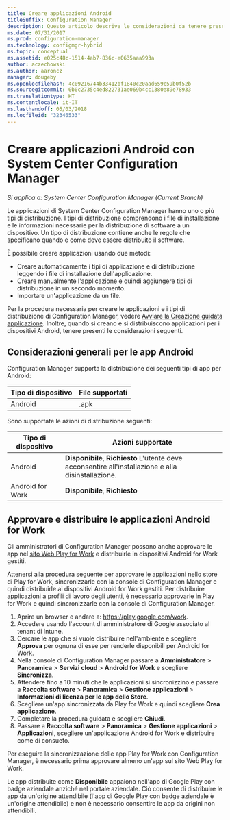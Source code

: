 ```yaml
---
title: Creare applicazioni Android
titleSuffix: Configuration Manager
description: Questo articolo descrive le considerazioni da tenere presenti quando si creano e distribuiscono applicazioni per i dispositivi Android.
ms.date: 07/31/2017
ms.prod: configuration-manager
ms.technology: configmgr-hybrid
ms.topic: conceptual
ms.assetid: e025c48c-1514-4ab7-836c-e0635aaa993a
author: aczechowski
ms.author: aaroncz
manager: dougeby
ms.openlocfilehash: 4c09216744b33412bf1840c20aad659c59b0f52b
ms.sourcegitcommit: 0b0c2735c4ed822731ae069b4cc1380e89e78933
ms.translationtype: HT
ms.contentlocale: it-IT
ms.lasthandoff: 05/03/2018
ms.locfileid: "32346533"
---
```

# <a name="create-android-applications-with-system-center-configuration-manager"></a>Creare applicazioni Android con System Center Configuration Manager

*Si applica a: System Center Configuration Manager (Current Branch)*

Le applicazioni di System Center Configuration Manager hanno uno o più tipi di distribuzione. I tipi di distribuzione comprendono i file di installazione e le informazioni necessarie per la distribuzione di software a un dispositivo. Un tipo di distribuzione contiene anche le regole che specificano quando e come deve essere distribuito il software.  

 È possibile creare applicazioni usando due metodi:  

-   Creare automaticamente i tipi di applicazione e di distribuzione leggendo i file di installazione dell'applicazione.  
-   Creare manualmente l'applicazione e quindi aggiungere tipi di distribuzione in un secondo momento.  
-   Importare un'applicazione da un file.  

Per la procedura necessaria per creare le applicazioni e i tipi di distribuzione di Configuration Manager, vedere [Avviare la Creazione guidata applicazione](../../apps/deploy-use/create-applications.md#start-the-create-application-wizard). Inoltre, quando si creano e si distribuiscono applicazioni per i dispositivi Android, tenere presenti le considerazioni seguenti.  

## <a name="general-considerations-for-android-apps"></a>Considerazioni generali per le app Android

Configuration Manager supporta la distribuzione dei seguenti tipi di app per Android:

|Tipo di dispositivo|File supportati|
|-|-|
|Android|.apk|

Sono supportate le azioni di distribuzione seguenti:

|Tipo di dispositivo|Azioni supportate|
|-|-|
|Android|**Disponibile**, **Richiesto** L'utente deve acconsentire all'installazione e alla disinstallazione.|
|Android for Work |**Disponibile**, **Richiesto** |

## <a name="approve-and-deploy-android-for-work-apps"></a>Approvare e distribuire le applicazioni Android for Work
Gli amministratori di Configuration Manager possono anche approvare le app nel [sito Web Play for Work](https://play.google.com/work) e distribuirle in dispositivi Android for Work gestiti.

Attenersi alla procedura seguente per approvare le applicazioni nello store di Play for Work, sincronizzarle con la console di Configuration Manager e quindi distribuirle ai dispositivi Android for Work gestiti. Per distribuire applicazioni a profili di lavoro degli utenti, è necessario approvarle in Play for Work e quindi sincronizzarle con la console di Configuration Manager.

1. Aprire un browser e andare a: https://play.google.com/work.
2. Accedere usando l'account di amministratore di Google associato al tenant di Intune.
3. Cercare le app che si vuole distribuire nell'ambiente e scegliere **Approva** per ognuna di esse per renderle disponibili per Android for Work.
4. Nella console di Configuration Manager passare a **Amministratore** > **Panoramica** > **Servizi cloud** > **Android for Work** e scegliere **Sincronizza**.
5. Attendere fino a 10 minuti che le applicazioni si sincronizzino e passare a **Raccolta software** > **Panoramica** > **Gestione applicazioni** > **Informazioni di licenza per le app dello Store**.
6. Scegliere un'app sincronizzata da Play for Work e quindi scegliere **Crea applicazione**.
7. Completare la procedura guidata e scegliere **Chiudi**.
8. Passare a **Raccolta software** > **Panoramica** > **Gestione applicazioni** > **Applicazioni**, scegliere un'applicazione Android for Work e distribuire come di consueto.

Per eseguire la sincronizzazione delle app Play for Work con Configuration Manager, è necessario prima approvare almeno un'app sul sito Web Play for Work.

Le app distribuite come **Disponibile** appaiono nell'app di Google Play con badge aziendale anziché nel portale aziendale. Ciò consente di distribuire le app da un'origine attendibile (l'app di Google Play con badge aziendale è un'origine attendibile) e non è necessario consentire le app da origini non attendibili.